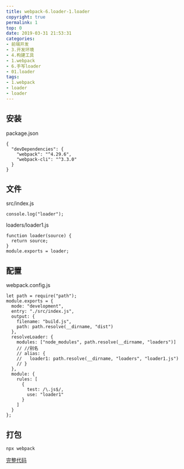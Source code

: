 ```yaml
---
title: webpack-6.loader-1.loader
copyright: true
permalink: 1
top: 0
date: 2019-03-31 21:53:31
categories:
- 前端开发
- 3.开发环境
- 4.构建工具
- 1.webpack
- 6.手写loader
- 01.loader
tags:
- 1.webpack
- loader
- loader
---
```


## 安装

package.json

```
{
  "devDependencies": {
    "webpack": "^4.29.6",
    "webpack-cli": "^3.3.0"
  }
}
```

## 文件

src/index.js

```
console.log("loader");
```

loaders/loader1.js

```
function loader(source) {
  return source;
}
module.exports = loader;
```

## 配置

webpack.config.js

```
let path = require("path");
module.exports = {
  mode: "development",
  entry: "./src/index.js",
  output: {
    filename: "build.js",
    path: path.resolve(__dirname, "dist")
  },
  resolveLoader: {
    modules: ["node_modules", path.resolve(__dirname, "loaders")]
    // //别名
    // alias: {
    //   loader1: path.resolve(__dirname, "loaders", "loader1.js")
    // }
  },
  module: {
    rules: [
      {
        test: /\.js$/,
        use: "loader1"
      }
    ]
  }
};
```

## 打包

```
npx webpack
```

[完整代码](https://github.com/zhoubichuan/frontend-note/tree/master/3.dev/3.scaffolding/1.webpack/6.loader/1.loader)
